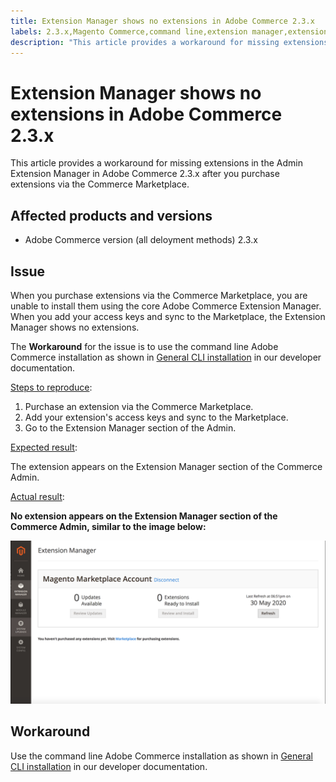 ```yaml
---
title: Extension Manager shows no extensions in Adobe Commerce 2.3.x
labels: 2.3.x,Magento Commerce,command line,extension manager,extensions,known issues,marketplace,cloud infrastructure,on-premises,Adobe Commerce
description: "This article provides a workaround for missing extensions in the Admin Extension Manager in Adobe Commerce 2.3.x after you purchase extensions via the Commerce Marketplace."
---
```


# Extension Manager shows no extensions in Adobe Commerce 2.3.x

This article provides a workaround for missing extensions in the Admin Extension Manager in Adobe Commerce 2.3.x after you purchase extensions via the Commerce Marketplace.

## Affected products and versions

* Adobe Commerce version (all deloyment methods) 2.3.x

## Issue

When you purchase extensions via the Commerce Marketplace, you are unable to install them using the core Adobe Commerce Extension Manager. When you add your access keys and sync to the Marketplace, the Extension Manager shows no extensions.

The **Workaround** for the issue is to use the command line Adobe Commerce installation as shown in [General CLI installation](https://devdocs.magento.com/extensions/install/) in our developer documentation.

 <u>Steps to reproduce</u>:

1. Purchase an extension via the Commerce Marketplace.
1. Add your extension's access keys and sync to the Marketplace.
1. Go to the Extension Manager section of the Admin.

 <u>Expected result</u>:

The extension appears on the Extension Manager section of the Commerce Admin.

 <u>Actual result</u>:

**No extension appears on the Extension Manager section of the Commerce Admin, similar to the image below:**


![KB-607_Image_1.png](assets/KB-607_Image_1.png)

## Workaround

Use the command line Adobe Commerce installation as shown in [General CLI installation](https://devdocs.magento.com/extensions/install/) in our developer documentation. 

